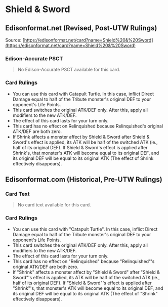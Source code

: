 # Shield & Sword

## Edisonformat.net (Revised, Post-UTW Rulings)

Source: [https://edisonformat.net/card?name=Shield%20&%20Sword](https://edisonformat.net/card?name=Shield%20&%20Sword)

### Edison-Accurate PSCT

> No Edison-Accurate PSCT available for this card.

### Card Rulings

*   You can use this card with Catapult Turtle. In this case, inflict Direct Damage equal to half of the Tribute monster's original DEF to your opponent's Life Points.
*   This card switches the original ATK/DEF only. After this, apply all modifiers to the new ATK/DEF.
*   The effect of this card lasts for your turn only.
*   This card has no effect on Relinquished because Relinquished's original ATK/DEF are both zero.
*   If Shrink affects a monster affect by Shield & Sword after Shield & Sword's effect is applied, its ATK will be half of the switched ATK (ie., half of its original DEF). If Shield & Sword's effect is applied after Shrink's, that monster's ATK will become equal to its original DEF, and its original DEF will be equal to its original ATK (The effect of Shrink effectively disappears).


## Edisonformat.com (Historical, Pre-UTW Rulings)

### Card Text

> No card text available for this card.

### Card Rulings

*   You can use this card with "Catapult Turtle". In this case, inflict Direct Damage equal to half of the Tribute monster's original DEF to your opponent's Life Points.
*   This card switches the original ATK/DEF only. After this, apply all modifiers to the new ATK/DEF.
*   The effect of this card lasts for your turn only.
*   This card has no effect on "Relinquished" because "Relinquished"'s original ATK/DEF are both zero.
*   If "Shrink" affects a monster affect by "Shield & Sword" after "Shield & Sword"'s effect is applied, its ATK will be half of the switched ATK (ie., half of its original DEF). If "Shield & Sword"'s effect is applied after "Shrink"'s, that monster's ATK will become equal to its original DEF, and its original DEF will be equal to its original ATK (The effect of "Shrink" effectively disappears).
